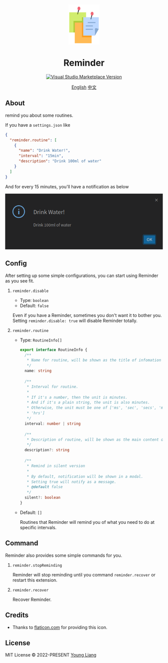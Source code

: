 <br>

<p align="center">
<img src="https://raw.githubusercontent.com/GODLiangCY/reminder/main/reminder.png" style="width:100px;" height="128" />
</p>

<h1 align="center">Reminder</h1>

<p align="center">
<a href="https://marketplace.visualstudio.com/items?itemName=GODLiangCY.routine-reminder" target="__blank"><img src="https://img.shields.io/visual-studio-marketplace/v/GODLiangCY.routine-reminder.svg?color=eee&amp;label=VS%20Code%20Marketplace&logo=visual-studio-code" alt="Visual Studio Marketplace Version" /></a></p>


<p align="center">
<a href="https://github.com/GODLiangCY/reminder/blob/main/README.md">English</a>
<a href="https://github.com/GODLiangCY/reminder/blob/main/README-zh.md">中文</a>
</p>

## About

remind you about some routines.

If you have a `settings.json` like

```json
{
  "reminder.routine": [
    {
      "name": "Drink Water!",
      "interval": "15min",
      "description": "Drink 100ml of water"
    }
  ]
}
```

And for every 15 minutes, you'll have a notification as below

![](https://raw.githubusercontent.com/GODLiangCY/reminder/main/preview.png)

## Config

After setting up some simple configurations, you can start using Reminder as you see fit.

1. `reminder.disable`

   - Type: `boolean`
   - Default: `false`

   Even if you have a Reminder, sometimes you don't want it to bother you. Setting `reminder.disable: true` will disable Reminder totally.

2. `reminder.routine`

   - Type: `RoutineInfo[]`

     ```typescript
     export interface RoutineInfo {
       /**
        * Name for routine, will be shown as the title of infomation
        */
       name: string
     
       /**
        * Interval for routine.
        *
        * If it's a number, then the unit is minutes.
        * And if it's a plain string, the unit is also minutes.
        * Otherwise, the unit must be one of ['ms', 'sec', 'secs', 'min', 'mins', 'hr',
        * 'hrs']
        */
       interval: number | string
     
       /**
        * Description of routine, will be shown as the main content of infomation
        */
       description?: string
     
       /**
        * Remind in silent version
        *
        * By default, notification will be shown in a modal.
        * Setting true will notify as a message.
        * @default false
        */
       silent?: boolean
     }
     ```
     
   - Default: `[]`
   
     Routines that Reminder will remind you of what you need to do at specific intervals.

## Command

Reminder also provides some simple commands for you.

1. `reminder.stopReminding`

   Reminder will stop reminding until you command `reminder.recover` or restart this extension.

2. `reminder.recover`

   Recover Reminder.

## Credits

+ Thanks to [flaticon.com](https://www.flaticon.com/free-icon/reminder_1886913?term=reminder&page=1&position=31&page=1&position=31&related_id=1886913&origin=tag) for providing this icon.

## License

MIT License &copy; 2022-PRESENT [Young Liang](https://github.com/GODLiangCY)
